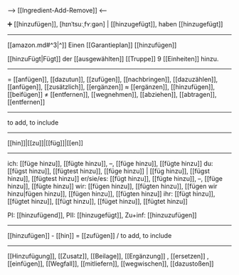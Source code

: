 --> [[Ingredient-Add-Remove]] <--

➕ [[hinzufügen]], [hɪnˈtsuːˌfʏːɡən] | [[hinzugefügt]], haben [[hinzugefügt]]

---
[[amazon.md#^3|^]] Einen [[Garantieplan]] [[hinzufügen]]

[[hinzuFügt|Fügt]] der [[ausgewählten]]  [[Truppe]] 9 [[Einheiten]]  hinzu.


---
= [[anfügen]], [[dazutun]], [[zufügen]], [[nachbringen]], [[dazuzählen]], [[anfügen]], [[zusätzlich]], [[ergänzen]]
≈ [[ergänzen]], [[hinzufügen]], [[beifügen]]
≠ [[entfernen]], [[wegnehmen]], [[abziehen]], [[abtragen]], [[entfernen]]

---
to add, to include

---
[[hin]]|[[zu]]|[[füg]]|[[en]]

---
ich: [[füge hinzu]], [[fügte hinzu]], –, [[füge hinzu]], [[fügte hinzu]]
du: [[fügst hinzu]], [[fügtest hinzu]], [[füge hinzu]] | [[füg hinzu]], [[fügst hinzu]], [[fügtest hinzu]]
er/sie/es: [[fügt hinzu]], [[fügte hinzu]], –, [[füge hinzu]], [[fügte hinzu]]
wir: [[fügen hinzu]], [[fügten hinzu]], [[fügen wir hinzu|fügen hinzu]], [[fügen hinzu]], [[fügten hinzu]]
ihr: [[fügt hinzu]], [[fügtet hinzu]], [[fügt hinzu]], [[füget hinzu]], [[fügtet hinzu]]

PI: [[hinzufügend]], PII: [[hinzugefügt]], Zu+inf: [[hinzuzufügen]]

---
[[hinzufügen]] - [[hin]] = [[zufügen]] / to add, to include

---
[[Hinzufügung]], [[Zusatz]], [[Beilage]], [[Ergänzung]]
, [[ersetzen]]
, [[einfügen]], [[Wegfall]], [[mitliefern]], [[wegwischen]], [[dazustoßen]]